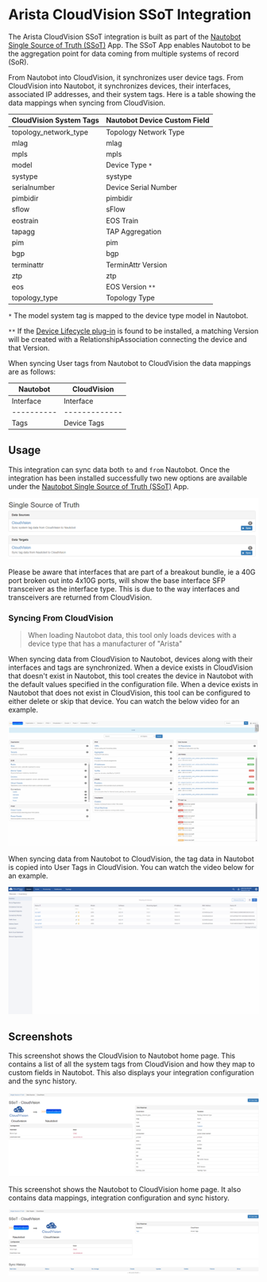 # Arista CloudVision SSoT Integration

The Arista CloudVision SSoT integration is built as part of the [Nautobot Single Source of Truth (SSoT)](../..tps://github.com/nautobot/nautobot-plugin-ssot) App. The SSoT App enables Nautobot to be the aggregation point for data coming from multiple systems of record (SoR).

From Nautobot into CloudVision, it synchronizes user device tags. From CloudVision into Nautobot, it synchronizes devices, their interfaces, associated IP addresses, and their system tags. Here is a table showing the data mappings when syncing from CloudVision.

| CloudVision System Tags | Nautobot Device Custom Field |
| ----------------------- | ---------------------------- |
| topology_network_type   | Topology Network Type        |
| mlag                    | mlag                         |
| mpls                    | mpls                         |
| model                   | Device Type `*`              |
| systype                 | systype                      |
| serialnumber            | Device Serial Number         |
| pimbidir                | pimbidir                     |
| sflow                   | sFlow                        |
| eostrain                | EOS Train                    |
| tapagg                  | TAP Aggregation              |
| pim                     | pim                          |
| bgp                     | bgp                          |
| terminattr              | TerminAttr Version           |
| ztp                     | ztp                          |
| eos                     | EOS Version `**`             |
| topology_type           | Topology Type                |

`*` The model system tag is mapped to the device type model in Nautobot.

`**` If the [Device Lifecycle plug-in](https://github.com/nautobot/nautobot-plugin-device-lifecycle-mgmt) is found to be installed, a matching Version will be created with a RelationshipAssociation connecting the device and that Version.

When syncing User tags from Nautobot to CloudVision the data mappings are as follows:

| Nautobot   | CloudVision   |
| ---------- | ------------- |
| Interface  | Interface     |
| ---------- | ------------- |
| Tags       | Device Tags   |

## Usage

This integration can sync data both `to` and `from` Nautobot. Once the integration has been installed successfully two new options are available under the [Nautobot Single Source of Truth (SSoT)](https://github.com/nautobot/nautobot-plugin-ssot) App.

![Arista Integration](../../images/aristacv-integration.png)

Please be aware that interfaces that are part of a breakout bundle, ie a 40G port broken out into 4x10G ports, will show the base interface SFP transceiver as the interface type. This is due to the way interfaces and transceivers are returned from CloudVision.

### Syncing From CloudVision

> When loading Nautobot data, this tool only loads devices with a device type that has a manufacturer of "Arista"

When syncing data from CloudVision to Nautobot, devices along with their interfaces and tags are synchronized. When a device exists in CloudVision that doesn't exist in Nautobot, this tool creates the device in Nautobot with the default values specified in the configuration file. When a device exists in Nautobot that does not exist in CloudVision, this tool can be configured to either delete or skip that device.
You can watch the below video for an example.

![fromcv_sync](../../images/aristacv-fromcv-sync.gif)

When syncing data from Nautobot to CloudVision, the tag data in Nautobot is copied into User Tags in CloudVision. You can watch the video below for an example.

![tocv_sync](../../images/aristacv-tocv-sync.gif)

## Screenshots

This screenshot shows the CloudVision to Nautobot home page. This contains a list of all the system tags from CloudVision and how they map to custom fields in Nautobot. This also displays your integration configuration and the sync history.

![cv_to_naut](../../images/aristacv-cv-to-naut.png)

This screenshot shows the Nautobot to CloudVision home page. It also contains data mappings, integration configuration and sync history.

![naut_to_cv](../../images/aristacv-naut-to-cv.png)
